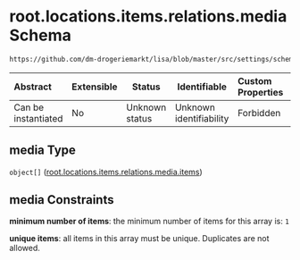 # root.locations.items.relations.media Schema

```txt
https://github.com/dm-drogeriemarkt/lisa/blob/master/src/settings/schema.json#/properties/locations/items/properties/relations/properties/media
```




| Abstract            | Extensible | Status         | Identifiable            | Custom Properties | Additional Properties | Access Restrictions | Defined In                                                                               |
| :------------------ | ---------- | -------------- | ----------------------- | :---------------- | --------------------- | ------------------- | ---------------------------------------------------------------------------------------- |
| Can be instantiated | No         | Unknown status | Unknown identifiability | Forbidden         | Allowed               | none                | [settings.schema.json\*](../../src/settings/settings.schema.json "open original schema") |

## media Type

`object[]` ([root.locations.items.relations.media.items](settings-properties-rootlocations-rootlocationsitems-properties-rootlocationsitemsrelations-properties-rootlocationsitemsrelationsmedia-rootlocationsitemsrelationsmediaitems.md))

## media Constraints

**minimum number of items**: the minimum number of items for this array is: `1`

**unique items**: all items in this array must be unique. Duplicates are not allowed.
